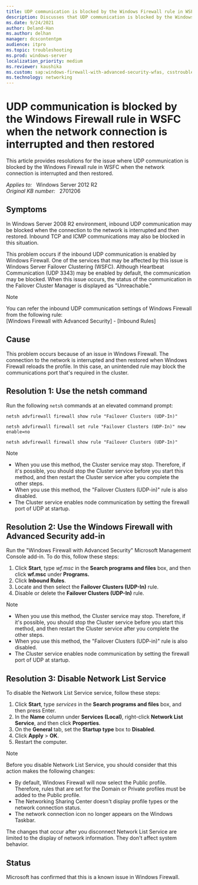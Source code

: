 ```yaml
---
title: UDP communication is blocked by the Windows Firewall rule in WSFC
description: Discusses that UDP communication is blocked by the Windows Firewall rule in WSFC when the network connection is interrupted and then restored. Provides a resolution.
ms.date: 9/24/2021
author: Deland-Han
ms.author: delhan
manager: dcscontentpm
audience: itpro
ms.topic: troubleshooting
ms.prod: windows-server
localization_priority: medium
ms.reviewer: kaushika
ms.custom: sap:windows-firewall-with-advanced-security-wfas, csstroubleshoot
ms.technology: networking
---
```

# UDP communication is blocked by the Windows Firewall rule in WSFC when the network connection is interrupted and then restored

This article provides resolutions for the issue where UDP communication is blocked by the Windows Firewall rule in WSFC when the network connection is interrupted and then restored.

_Applies to:_ &nbsp; Windows Server 2012 R2  
_Original KB number:_ &nbsp; 2701206

## Symptoms

In Windows Server 2008 R2 environment, inbound UDP communication may be blocked when the connection to the network is interrupted and then restored. Inbound TCP and ICMP communications may also be blocked in this situation.

This problem occurs if the inbound UDP communication is enabled by Windows Firewall. One of the services that may be affected by this issue is Windows Server Failover Clustering (WSFC). Although Heartbeat Communication (UDP 3343) may be enabled by default, the communication may be blocked. When this issue occurs, the status of the communication in the Failover Cluster Manager is displayed as "Unreachable."

> [!NOTE]
> You can refer the inbound UDP communication settings of Windows Firewall from the following rule:  
> [Windows Firewall with Advanced Security] - [Inbound Rules]

## Cause

This problem occurs because of an issue in Windows Firewall. The connection to the network is interrupted and then restored when Windows Firewall reloads the profile. In this case, an unintended rule may block the communications port that's required in the cluster.

## Resolution 1: Use the netsh command

Run the following `netsh` commands at an elevated command prompt:

```console
netsh advfirewall firewall show rule "Failover Clusters (UDP-In)"
```  

```console
netsh advfirewall firewall set rule "Failover Clusters (UDP-In)" new enable=no
```  

```console
netsh advfirewall firewall show rule "Failover Clusters (UDP-In)"
```  

>[!NOTE]
>
> - When you use this method, the Cluster service may stop. Therefore, if it's possible, you should stop the Cluster service before you start this method, and then restart the Cluster service after you complete the other steps.
> - When you use this method, the "Failover Clusters (UDP-in)" rule is also disabled.
> - The Cluster service enables node communication by setting the firewall port of UDP at startup.

## Resolution 2: Use the Windows Firewall with Advanced Security add-in

Run the "Windows Firewall with Advanced Security" Microsoft Management Console add-in. To do this, follow these steps:

1. Click **Start**, type *wf.msc* in the **Search programs and files** box, and then click **wf.msc** under **Programs.**  
2. Click **Inbound Rules**.
3. Locate and then select the **Failover Clusters (UDP-In)** rule.
4. Disable or delete the **Failover Clusters (UDP-In)** rule.

> [!NOTE]
>
> - When you use this method, the Cluster service may stop. Therefore, if it's possible, you should stop the Cluster service before you start this method, and then restart the Cluster service after you complete the other steps.
> - When you use this method, the "Failover Clusters (UDP-in)" rule is also disabled.
> - The Cluster service enables node communication by setting the firewall port of UDP at startup.

## Resolution 3: Disable Network List Service

To disable the Network List Service service, follow these steps:

1. Click **Start**, type *services* in the **Search programs and files** box, and then press Enter.
2. In the **Name** column under **Services (Local)**, right-click **Network List Service**, and then click **Properties**.
3. On the **General** tab, set the **Startup type** box to **Disabled**.
4. Click **Apply** > **OK**.
5. Restart the computer.

> [!NOTE]
>
> Before you disable Network List Service, you should consider that this action makes the following changes:
>
> - By default, Windows Firewall will now select the Public profile. Therefore, rules that are set for the Domain or Private profiles must be added to the Public profile.
> - The Networking Sharing Center doesn't display profile types or the network connection status.
> - The network connection icon no longer appears on the Windows Taskbar.

The changes that occur after you disconnect Network List Service are limited to the display of network information. They don't affect system behavior.

## Status

Microsoft has confirmed that this is a known issue in Windows Firewall.
